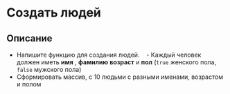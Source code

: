 # Создать людей

## Описание
- Напишите функцию для создания людей.
   - Каждый человек должен иметь **имя** ,  **фамилию** **возраст**  и  **пол** (`true` женского пола,` false` мужского пола)
- Сформировать массив, с 10 людьми с разными именами, возрастом и полом

